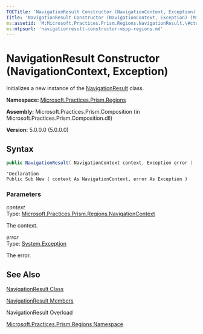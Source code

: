 ```yaml
---
TOCTitle: 'NavigationResult Constructor (NavigationContext, Exception)'
Title: 'NavigationResult Constructor (NavigationContext, Exception) (Microsoft.Practices.Prism.Regions)'
ms:assetid: 'M:Microsoft.Practices.Prism.Regions.NavigationResult.\#ctor(Microsoft.Practices.Prism.Regions.NavigationContext,System.Exception)'
ms:mtpsurl: 'navigationresult-constructor-mspp-regions.md'
---
```


# NavigationResult Constructor (NavigationContext, Exception)

Initializes a new instance of the [NavigationResult](/patterns-practices/reference/navigationresult-class-mspp-regions) class.

**Namespace:** [Microsoft.Practices.Prism.Regions](/patterns-practices/reference/mspp-regions-namespace)

**Assembly:** Microsoft.Practices.Prism.Composition (in Microsoft.Practices.Prism.Composition.dll)

**Version:** 5.0.0.0 (5.0.0.0)
## Syntax
```C#
public NavigationResult( NavigationContext context, Exception error )
```
```VB
'Declaration
Public Sub New ( context As NavigationContext, error As Exception )
```
### Parameters

*context*  
Type: [Microsoft.Practices.Prism.Regions.NavigationContext](/patterns-practices/reference/navigationcontext-class-mspp-regions)

The context.

*error*  
Type: [System.Exception](/patterns-practices/reference/ieventsubscription-interface-mspp-pubsubevents)

The error.

## See Also
[NavigationResult Class](/patterns-practices/reference/navigationresult-class-mspp-regions)

[NavigationResult Members](/patterns-practices/reference/navigationresult-members-mspp-regions)

NavigationResult Overload

[Microsoft.Practices.Prism.Regions Namespace](/patterns-practices/reference/mspp-regions-namespace)
